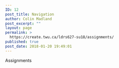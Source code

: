 ```yaml
---
ID: 12
post_title: Navigation
author: Colin Madland
post_excerpt: ""
layout: page
permalink: >
  https://create.twu.ca/ldrs627-su18/assignments/
published: true
post_date: 2018-01-20 19:49:01
---
```

Assignments